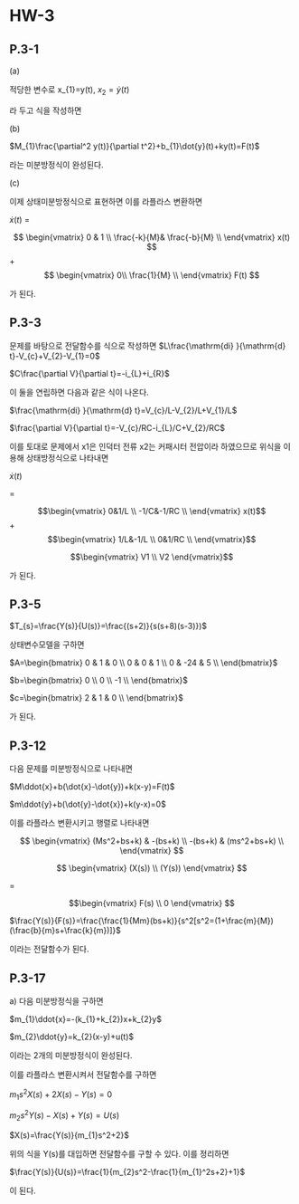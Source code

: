 # HW-3
## P.3-1

(a)

적당한 변수로 
 x_{1}=y(t), 
$x_{2}=\dot{y}(t)$

라 두고 식을 작성하면

(b)

$M_{1}\frac{\partial^2 y(t)}{\partial t^2}+b_{1}\dot{y}(t)+ky(t)=F(t)$

라는 미분방정식이 완성된다.

(c)

이제 상태미분방정식으로 표현하면 
이를 라플라스 변환하면

$\dot{x}(t)$ = 

$$
\begin{vmatrix} 
0 & 1 \\ 
\frac{-k}{M}& \frac{-b}{M} \\ 
\end{vmatrix}
x(t) $$
 +
 $$
\begin{vmatrix}
0\\  \frac{1}{M} \\ 
\end{vmatrix} 
 F(t)
 $$

가 된다. 

## P.3-3
문제를 바탕으로 전달함수를 식으로 작성하면 
$L\frac{\mathrm{di} }{\mathrm{d} t}-V_{c}+V_{2}-V_{1}=0$

$C\frac{\partial V}{\partial t}=-i_{L}+i_{R}$

이 둘을 연립하면 다음과 같은 식이 나온다. 

$\frac{\mathrm{di} }{\mathrm{d} t}=V_{c}/L-V_{2}/L+V_{1}/L$

$\frac{\partial V}{\partial t}=-V_{c}/RC-i_{L}/C+V_{2}/RC$

이를 토대로 문제에서 x1은 인덕터 전류 x2는 커패시터 전압이라 하였으므로 위식을 이용해 상태방정식으로 나타내면 

$\dot{x}(t)$
 
=

$$\begin{vmatrix}
 0&1/L  \\
 -1/C&-1/RC  \\
\end{vmatrix} x(t)$$
 +
$$\begin{vmatrix}
 1/L&-1/L  \\
 0&1/RC  \\
\end{vmatrix}$$

$$\begin{vmatrix}
V1 
\\ V2
\end{vmatrix}$$

가 된다.


## P.3-5


$T_{s}=\frac{Y(s)}{U(s)}=\frac{(s+2)}{s(s+8)(s-3)})$

상태변수모델을 구하면 

$A=\begin{bmatrix}
0 & 1 & 0 \\
0 & 0 & 1 \\
0 & -24 & 5 \\
\end{bmatrix}$

$b=\begin{bmatrix}
0  \\
0  \\
-1  \\
\end{bmatrix}$


$c=\begin{bmatrix}
2 & 1 & 0 \\
\end{bmatrix}$

가 된다.


## P.3-12


다음 문제를 미분방정식으로 나타내면

$M\ddot{x}+b(\dot{x}-\dot{y})+k(x-y)=F(t)$

$m\ddot{y}+b(\dot{y}-\dot{x})+k(y-x)=0$

이를 라플라스 변환시키고 행렬로 나타내면

$$
\begin{vmatrix}
(Ms^2+bs+k) & -(bs+k) \\
-(bs+k) & (ms^2+bs+k) \\
\end{vmatrix}
$$

$$
\begin{vmatrix}
(X(s)) \\ (Y(s)) 
\end{vmatrix}
$$

=

$$\begin{vmatrix}
F(s) \\ 0
\end{vmatrix}
$$

$\frac{Y(s)}{F(s)}=\frac{\frac{1}{Mm}(bs+k)}{s^2[s^2=(1+\frac{m}{M})(\frac{b}{m}s+\frac{k}{m})]}$

이라는 전달함수가 된다.

## P.3-17


a) 다음 미분방정식을 구하면

$m_{1}\ddot{x}=-(k_{1}+k_{2})x+k_{2}y$

$m_{2}\ddot{y}=k_{2}(x-y)+u(t)$

이라는 2개의 미분방정식이 완성된다.

이를 라플라스 변환시켜서 전달함수를 구하면

$m_{1}s^2X(s)+2X(s)-Y(s)=0$

$m_{2}s^2Y(s)-X(s)+Y(s)=U(s)$

$X(s)=\frac{Y(s)}{m_{1}s^2+2}$

위의 식을 Y(s)를 대입하면 전달함수를 구할 수 있다. 이를 정리하면

$\frac{Y(s)}{U(s)}=\frac{1}{m_{2}s^2-\frac{1}{m_{1}^2s+2}+1}$

이 된다.


